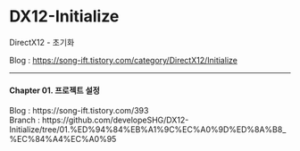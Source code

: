 # DX12-Initialize
DirectX12 - 초기화

Blog : https://song-ift.tistory.com/category/DirectX12/Initialize

<hr size="5">

<h4>Chapter 01. 프로젝트 설정</h4>
Blog : https://song-ift.tistory.com/393
<br>Branch : https://github.com/developeSHG/DX12-Initialize/tree/01.%ED%94%84%EB%A1%9C%EC%A0%9D%ED%8A%B8_%EC%84%A4%EC%A0%95
